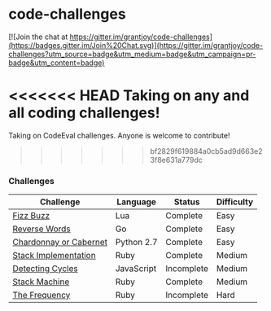 # code-challenges

[![Join the chat at https://gitter.im/grantjoy/code-challenges](https://badges.gitter.im/Join%20Chat.svg)](https://gitter.im/grantjoy/code-challenges?utm_source=badge&utm_medium=badge&utm_campaign=pr-badge&utm_content=badge)

<<<<<<< HEAD
Taking on any and all coding challenges!
=======
Taking on CodeEval challenges. Anyone is welcome to contribute!
>>>>>>> bf2829f619884a0cb5ad9d663e23f8e631a779dc

### Challenges

Challenge | Language | Status | Difficulty
----------|----------|--------|------------|
[Fizz Buzz](https://www.codeeval.com/open_challenges/1/) | Lua | Complete | Easy
[Reverse Words](https://www.codeeval.com/open_challenges/8/) | Go | Complete | Easy
[Chardonnay or Cabernet](https://www.codeeval.com/open_challenges/211/) | Python 2.7 | Complete | Easy
[Stack Implementation](https://www.codeeval.com/open_challenges/9/) | Ruby | Complete | Medium
[Detecting Cycles](https://www.codeeval.com/open_challenges/5/) | JavaScript | Incomplete | Medium
[Stack Machine]() | Ruby | Complete | Medium
[The Frequency](https://www.codeeval.com/open_challenges/168/) | Ruby | Incomplete | Hard
